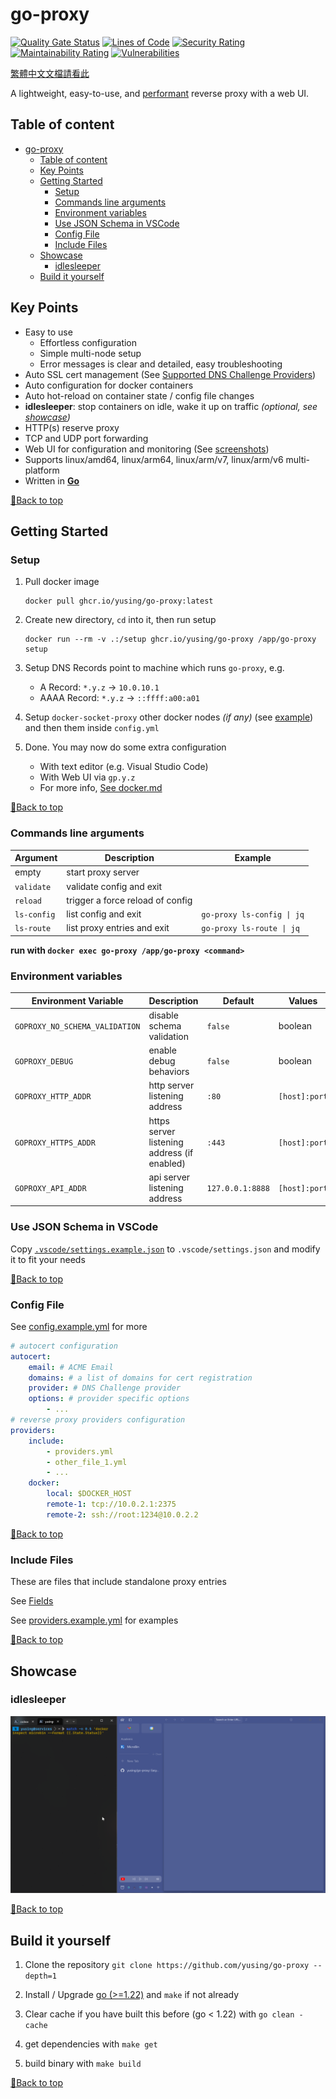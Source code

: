 # go-proxy

[![Quality Gate Status](https://sonarcloud.io/api/project_badges/measure?project=yusing_go-proxy&metric=alert_status)](https://sonarcloud.io/summary/new_code?id=yusing_go-proxy)
[![Lines of Code](https://sonarcloud.io/api/project_badges/measure?project=yusing_go-proxy&metric=ncloc)](https://sonarcloud.io/summary/new_code?id=yusing_go-proxy)
[![Security Rating](https://sonarcloud.io/api/project_badges/measure?project=yusing_go-proxy&metric=security_rating)](https://sonarcloud.io/summary/new_code?id=yusing_go-proxy)
[![Maintainability Rating](https://sonarcloud.io/api/project_badges/measure?project=yusing_go-proxy&metric=sqale_rating)](https://sonarcloud.io/summary/new_code?id=yusing_go-proxy)
[![Vulnerabilities](https://sonarcloud.io/api/project_badges/measure?project=yusing_go-proxy&metric=vulnerabilities)](https://sonarcloud.io/summary/new_code?id=yusing_go-proxy)

[繁體中文文檔請看此](README_CHT.md)

A lightweight, easy-to-use, and [performant](docs/benchmark_result.md) reverse proxy with a web UI.

## Table of content

<!-- TOC -->

- [go-proxy](#go-proxy)
  - [Table of content](#table-of-content)
  - [Key Points](#key-points)
  - [Getting Started](#getting-started)
    - [Setup](#setup)
    - [Commands line arguments](#commands-line-arguments)
    - [Environment variables](#environment-variables)
    - [Use JSON Schema in VSCode](#use-json-schema-in-vscode)
    - [Config File](#config-file)
    - [Include Files](#include-files)
  - [Showcase](#showcase)
    - [idlesleeper](#idlesleeper)
  - [Build it yourself](#build-it-yourself)

## Key Points

-   Easy to use
    -   Effortless configuration
    -   Simple multi-node setup
    -   Error messages is clear and detailed, easy troubleshooting
-   Auto SSL cert management (See [Supported DNS Challenge Providers](docs/dns_providers.md)) 
-   Auto configuration for docker containers
-   Auto hot-reload on container state / config file changes
-   **idlesleeper**: stop containers on idle, wake it up on traffic _(optional, see [showcase](#idlesleeper))_
-   HTTP(s) reserve proxy
-   TCP and UDP port forwarding
-   Web UI for configuration and monitoring (See [screenshots](https://github.com/yusing/go-proxy-frontend?tab=readme-ov-file#screenshots))
-   Supports linux/amd64, linux/arm64, linux/arm/v7, linux/arm/v6 multi-platform
-   Written in **[Go](https://go.dev)**

[🔼Back to top](#table-of-content)

## Getting Started

### Setup

1.  Pull docker image 
    
    ```shell
    docker pull ghcr.io/yusing/go-proxy:latest
    ```

2.  Create new directory, `cd` into it, then run setup

    ```shell
    docker run --rm -v .:/setup ghcr.io/yusing/go-proxy /app/go-proxy setup
    ```

3.  Setup DNS Records point to machine which runs `go-proxy`, e.g.

    -   A Record: `*.y.z` -> `10.0.10.1`
    -   AAAA Record: `*.y.z` -> `::ffff:a00:a01`

4.  Setup `docker-socket-proxy` other docker nodes _(if any)_ (see [example](docs/docker_socket_proxy.md)) and then them inside `config.yml`

5.  Done. You may now do some extra configuration
    -   With text editor (e.g. Visual Studio Code)
    -   With Web UI via `gp.y.z`
    -   For more info, [See docker.md](docs/docker.md)

[🔼Back to top](#table-of-content)

### Commands line arguments

| Argument    | Description                      | Example                    |
| ----------- | -------------------------------- | -------------------------- |
| empty       | start proxy server               |                            |
| `validate`  | validate config and exit         |                            |
| `reload`    | trigger a force reload of config |                            |
| `ls-config` | list config and exit             | `go-proxy ls-config \| jq` |
| `ls-route`  | list proxy entries and exit      | `go-proxy ls-route \| jq`  |

**run with `docker exec go-proxy /app/go-proxy <command>`**

### Environment variables

| Environment Variable           | Description                                 | Default          | Values        |
| ------------------------------ | ------------------------------------------- | ---------------- | ------------- |
| `GOPROXY_NO_SCHEMA_VALIDATION` | disable schema validation                   | `false`          | boolean       |
| `GOPROXY_DEBUG`                | enable debug behaviors                      | `false`          | boolean       |
| `GOPROXY_HTTP_ADDR`            | http server listening address               | `:80`            | `[host]:port` |
| `GOPROXY_HTTPS_ADDR`           | https server listening address (if enabled) | `:443`           | `[host]:port` |
| `GOPROXY_API_ADDR`             | api server listening address                | `127.0.0.1:8888` | `[host]:port` |

### Use JSON Schema in VSCode

Copy [`.vscode/settings.example.json`](.vscode/settings.example.json) to `.vscode/settings.json` and modify it to fit your needs

[🔼Back to top](#table-of-content)

### Config File

See [config.example.yml](config.example.yml) for more

```yaml
# autocert configuration
autocert:
    email: # ACME Email
    domains: # a list of domains for cert registration
    provider: # DNS Challenge provider
    options: # provider specific options
        - ...
# reverse proxy providers configuration
providers:
    include:
        - providers.yml
        - other_file_1.yml
        - ...
    docker:
        local: $DOCKER_HOST
        remote-1: tcp://10.0.2.1:2375
        remote-2: ssh://root:1234@10.0.2.2
```

[🔼Back to top](#table-of-content)

### Include Files

These are files that include standalone proxy entries

See [Fields](docs/docker.md#fields)

See [providers.example.yml](providers.example.yml) for examples

[🔼Back to top](#table-of-content)

## Showcase

### idlesleeper

![idlesleeper](showcase/idlesleeper.webp)

[🔼Back to top](#table-of-content)

## Build it yourself

1. Clone the repository `git clone https://github.com/yusing/go-proxy --depth=1`

2. Install / Upgrade [go (>=1.22)](https://go.dev/doc/install) and `make` if not already

3. Clear cache if you have built this before (go < 1.22) with `go clean -cache`

4. get dependencies with `make get`

5. build binary with `make build`

[🔼Back to top](#table-of-content)
